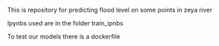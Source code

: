 This is repository for predicting flood level on some points in zeya river

Ipynbs used are in the folder train_ipnbs

To test our models there is a dockerfile
